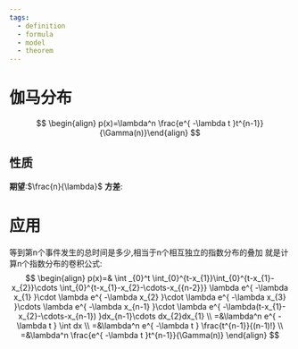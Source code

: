 ```yaml
---
tags:
  - definition
  - formula
  - model
  - theorem
---
```

# 伽马分布
$$
\begin{align}
p(x)=\lambda^n 
\frac{e^{ -\lambda t }t^{n-1}}{\Gamma(n)}\end{align}
$$

## 性质
**期望**:$\frac{n}{\lambda}$
**方差**:

# 应用
等到第n个事件发生的总时间是多少,相当于n个相互独立的指数分布的叠加
就是计算n个指数分布的卷积公式:
$$
\begin{align}
 p(x)=&
\int _{0}^t \int_{0}^{t-x_{1}}\int_{0}^{t-x_{1}-x_{2}}\cdots \int_{0}^{t-x_{1}-x_{2}-\cdots-x_{{n-2}}} \lambda e^{ -\lambda x_{1} }\cdot \lambda e^{ -\lambda x_{2} }\cdot \lambda e^{ -\lambda x_{3} }\cdots \lambda e^{ -\lambda x_{n-1} }\cdot \lambda e^{ -\lambda(t-x_{1}-x_{2}-\cdots-x_{n-1}) }dx_{n-1}\cdots dx_{2}dx_{1} \\
=&\lambda^n e^{ -\lambda t } \int dx \\
=&\lambda^n e^{ -\lambda t } \frac{t^{n-1}}{(n-1)!} \\
=&\lambda^n \frac{e^{ -\lambda t }t^{n-1}}{\Gamma(n)}
 \end{align}
$$


